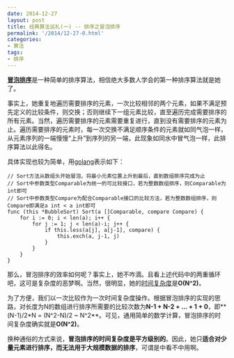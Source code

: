 ```yaml
---
date: 2014-12-27
layout: post
title: 经典算法巡礼(一) -- 排序之冒泡排序
permalink: '/2014/12-27-0.html'
categories:
- 算法
tags:
- 排序
---
```


[**冒泡排序**](http://en.wikipedia.org/wiki/Bubble_sort)是一种简单的排序算法，相信绝大多数人学会的第一种排序算法就是她了。

事实上，她重复地遍历需要排序的元素，一次比较相邻的两个元素，如果不满足预先定义的比较条件，则交换；否则继续下一组元素比较，直至遍历完成需要排序的所有元素。当然，遍历需要排序的元素需要重复进行，直到没有需要排序的元素为止。遍历需要排序的元素时，每一次交换不满足顺序条件的元素就如同气泡一样，从元素序列的一端慢慢“上升”到序列的另一端，此现象如同水中冒气泡一样，此排序算法以此得名。

具体实现也较为简单，用[golang](https://golang.org/)表示如下：

	// Sort方法从数组头开始冒泡，将最小元素位置上升到最后，直到数组排序完成为止
	// Sort中参数类型Comparable为统一的可比较接口，若为整数数组排序，则Comparable为int即可
	// Sort中参数类型Compare为配合Comparable接口的比较方法，若为整数数组排序，则Compare即满足a int < a int即可
	func (this *BubbleSort) Sort(a []Comparable, compare Compare) {
		for i := 0; i < len(a); i++ {
			for j := 1; j < len(a)-i; j++ {
				if this.less(a[j], a[j-1], compare) {
					this.exch(a, j-1, j)
				}
			}
		}
	}

那么，冒泡排序的效率如何呢？事实上，她不咋滴。且看上述代码中的两重循环吧，这可是复杂度的恶梦啊。当然，很明显，她的[时间复杂度](http://en.wikipedia.org/wiki/Time_complexity)是**O(N^2)**。

为了方便，我们以一次比较作为一次时间复杂度操作。根据冒泡排序的实现的思路，对长度为N的数组进行排序所需要的比较次数为**N-1 + N-2 + ... + 1 + 0**，即**(N-1)/2*N = (N^2-N)/2 ~ N^2**。可见，通用简单的数学计算，冒泡排序的时间复杂度确实就是**O(N^2)**。

换种通俗的方式来说，**冒泡排序的时间复杂度是平方级别的**。因此，她只**适合对少量元素进行排序，而无法用于大规模数据的排序**，可谓是中看不中用啊。
